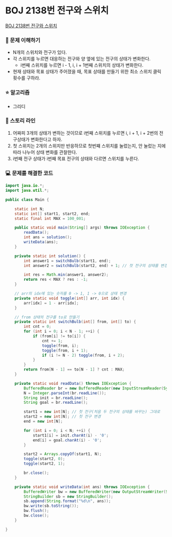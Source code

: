 # BOJ 2138번 전구와 스위치

[BOJ 2138번 전구와 스위치](https://www.acmicpc.net/problem/2138)

### 🤔 문제 이해하기

- N개의 스위치와 전구가 있다.
- 각 스위치를 누르면 대응하는 전구와 양 옆에 있는 전구의 상태가 변화한다.
  - i번째 스위치를 누르면 i - 1, i, i + 1번째 스위치의 상태가 변화한다.
- 현재 상태와 목표 상태가 주어졌을 때, 목표 상태를 만들기 위한 최소 스위치 클릭 횟수를 구하라.

### ⭐ 알고리즘

- 그리디

### 📖 스토리 라인

1. 어짜피 3개의 상태가 변하는 것이므로 i번째 스위치를 누르면 i, i + 1, i + 2번의 전구상태가 변화한다고 하자.
2. 첫 스위치는 2개의 스위치만 반응하므로 첫번쨰 스위치를 눌렀는지, 안 눌렀는 지에 따라 나누어 상태 변화를 관찰한다.
3. i번째 전구 상태가 i번째 목표 전구의 상태와 다르면 스위치를 누른다.

### 💻 문제를 해결한 코드

```java
import java.io.*;
import java.util.*;

public class Main {

    static int N;
    static int[] start1, start2, end;
    static final int MAX = 100_001;

    public static void main(String[] args) throws IOException {
        readData();
        int ans = solution();
        writeData(ans);
    }

    private static int solution() {
        int answer1 = switchBulb(start1, end);
        int answer2 = switchBulb(start2, end) + 1; // 첫 전구의 상태를 변경했으므로 1 더하기

        int res = Math.min(answer1, answer2);
        return res < MAX ? res : -1;
    }

    // arr의 idx에 있는 숫자를 0 -> 1, 1 -> 0으로 상태 변경
    private static void toggle(int[] arr, int idx) {
        arr[idx] = 1 - arr[idx];
    }

    // from 상태의 전구를 to로 만들기
    private static int switchBulb(int[] from, int[] to) {
        int cnt = 0;
        for (int i = 0; i < N - 1; ++i) {
            if (from[i] != to[i]) {
                cnt += 1;
                toggle(from, i);
                toggle(from, i + 1);
                if (i != N - 2) toggle(from, i + 2);
            }
        }
        return from[N - 1] == to[N - 1] ? cnt : MAX;
    }

    private static void readData() throws IOException {
        BufferedReader br = new BufferedReader(new InputStreamReader(System.in));
        N = Integer.parseInt(br.readLine());
        String init = br.readLine();
        String goal = br.readLine();

        start1 = new int[N]; // 첫 전구(처음 두 전구의 상태를 바꾸는) 그대로
        start2 = new int[N]; // 첫 전구 변경
        end = new int[N];

        for (int i = 0; i < N; ++i) {
            start1[i] = init.charAt(i) - '0';
            end[i] = goal.charAt(i) - '0';
        }

        start2 = Arrays.copyOf(start1, N);
        toggle(start2, 0);
        toggle(start2, 1);

        br.close();
    }

    private static void writeData(int ans) throws IOException {
        BufferedWriter bw = new BufferedWriter(new OutputStreamWriter(System.out));
        StringBuilder sb = new StringBuilder();
        sb.append(String.format("%d\n", ans));
        bw.write(sb.toString());
        bw.flush();
        bw.close();
    }

}
```
